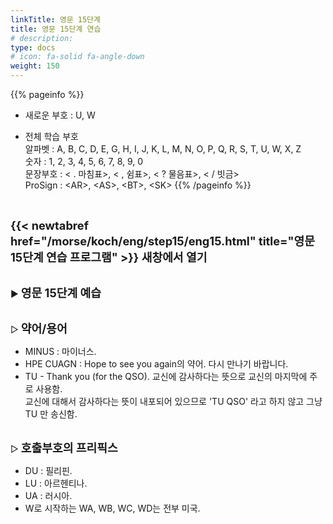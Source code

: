 ```yaml
---
linkTitle: 영문 15단계
title: 영문 15단계 연습
# description: 
type: docs
# icon: fa-solid fa-angle-down
weight: 150
---
```


{{% pageinfo %}}

* 새로운 부호 : U, W

* 전체 학습 부호<br>
알파벳 : A, B, C, D, E, G, H, I, J, K, L, M, N, O, P, Q, R, S, T, U, W, X, Z<br>
숫자 : 1, 2, 3, 4, 5, 6, 7, 8, 9, 0<br>
문장부호 : < . 마침표>, < , 쉼표>, < ? 물음표>, < / 빗금><br>
ProSign : &lt;AR&gt;, &lt;AS&gt;, &lt;BT&gt;, &lt;SK&gt;
{{% /pageinfo %}}

<br>

<b><span style="font-size:130%">{{< newtabref href="/morse/koch/eng/step15/eng15.html" title="영문 15단계 연습 프로그램" >}} 새창에서 열기</span></b>

<br>
▶ <b><span style="font-size:130%">영문 15단계 예습</span></b>
<br><br>

▷ <b><span style="font-size:130%">약어/용어</span></b>
- MINUS : 마이너스.
- HPE CUAGN : Hope to see you again의 약어. 다시 만나기 바랍니다.
- TU - Thank you (for the QSO). 교신에 감사하다는 뜻으로 교신의 마지막에 주로 사용함.<br>
  교신에 대해서 감사하다는 뜻이 내포되어 있으므로 'TU QSO' 라고 하지 않고 그냥 TU 만 송신함.
<br><br>

▷ <b><span style="font-size:130%">호출부호의 프리픽스</span></b>
- DU : 필리핀.
- LU : 아르헨티나.
- UA : 러시아.
- W로 시작하는 WA, WB, WC, WD는 전부 미국.
